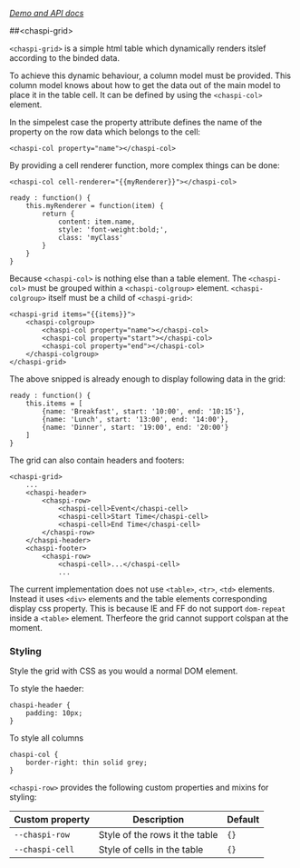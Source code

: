 _[Demo and API docs](https://chaspi.github.io/chaspi-grid/)_

##&lt;chaspi-grid&gt;

`<chaspi-grid>` is a simple html table which dynamically renders itslef according to the binded data.

To achieve this dynamic behaviour, a column model must be provided. This column model knows about how to get the
data out of the main model to place it in the table cell. It can be defined by using the `<chaspi-col>` element.

In the simpelest case the property attribute defines the name of the property on the row data which belongs to the cell:

    <chaspi-col property="name"></chaspi-col>

By providing a cell renderer function, more complex things can be done:

    <chaspi-col cell-renderer="{{myRenderer}}"></chaspi-col>

    ready : function() {
        this.myRenderer = function(item) {
            return {
                content: item.name,
                style: 'font-weight:bold;',
                class: 'myClass'
            }
        }
    }

Because `<chaspi-col>` is nothing else than a table <col> element. The `<chaspi-col>` must be grouped
within a `<chaspi-colgroup>` element. `<chaspi-colgroup>` itself must be a child of `<chaspi-grid>`:

    <chaspi-grid items="{{items}}">
        <chaspi-colgroup>
            <chaspi-col property="name"></chaspi-col>
            <chaspi-col property="start"></chaspi-col>
            <chaspi-col property="end"></chaspi-col>
        </chaspi-colgroup>
    </chaspi-grid>

The above snipped is already enough to display following data in the grid:

    ready : function() {
        this.items = [
            {name: 'Breakfast', start: '10:00', end: '10:15'},
            {name: 'Lunch', start: '13:00', end: '14:00'},
            {name: 'Dinner', start: '19:00', end: '20:00'}
        ]
    }

The grid can also contain headers and footers:

    <chaspi-grid>
        ...
        <chaspi-header>
            <chaspi-row>
                <chaspi-cell>Event</chaspi-cell>
                <chaspi-cell>Start Time</chaspi-cell>
                <chaspi-cell>End Time</chaspi-cell>
            </chaspi-row>
        </chaspi-header>
        <chaspi-footer>
            <chaspi-row>
                <chaspi-cell>...</chaspi-cell>
                ...

The current implementation does not use `<table>`, `<tr>`, `<td>` elements. Instead it uses `<div>` elements and the 
table elements corresponding display css property. This is because IE and FF do not support `dom-repeat` inside a
`<table>` element. Therfeore the grid cannot support colspan at the moment.

### Styling

Style the grid with CSS as you would a normal DOM element.

To style the haeder:

    chaspi-header {
        padding: 10px;
    }

To style all columns

    chaspi-col {
        border-right: thin solid grey;
    }

`<chaspi-row>` provides the following custom properties and mixins for styling:

Custom property | Description | Default
----------------|-------------|----------
`--chaspi-row` | Style of the rows it the table | `{}`
`--chaspi-cell` | Style of cells in the table | `{}`